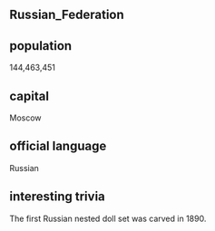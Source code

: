 ## Russian_Federation
## population
144,463,451

## capital
Moscow

## official language
Russian

## interesting trivia
The first Russian nested doll set was carved in 1890.
